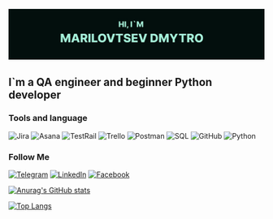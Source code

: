 [![Header](https://github.com/Marilovtsev/marilovtsev/blob/main/assets/header.jpg)](https://www.linkedin.com/in/dmitry-marilovtsev/)

## I`m a QA engineer and beginner Python developer

### Tools and language
![Jira](https://img.shields.io/badge/-Jira-020F0D?style=for-the-badge&logo=Jira&logoColor=2580F7)
![Asana](https://img.shields.io/badge/-Asana-020F0D?style=for-the-badge&logo=Asana&logoColor=F76685)
![TestRail](https://img.shields.io/badge/-TestRail-020F0D?style=for-the-badge&logo=Testpail&logoColor=2580F7)
![Trello](https://img.shields.io/badge/-Trello-020F0D?style=for-the-badge&logo=Trello&logoColor=025DD8)
![Postman](https://img.shields.io/badge/-Postman-020F0D?style=for-the-badge&logo=Postman&logoColor=F26B3A)
![SQL](https://img.shields.io/badge/-SQL-020F0D?style=for-the-badge&logo=mysql&logoColor=005E88)
![GitHub](https://img.shields.io/badge/-GitHub-020F0D?style=for-the-badge&logo=Github&logoColor=F2F2F2)
![Python](https://img.shields.io/badge/-Python-020F0D?style=for-the-badge&logo=Python&logoColor=F2C63E)

### Follow Me
[![Telegram](https://img.shields.io/badge/-Telegram-020F0D?style=for-the-badge&logo=telegram&logoColor=26A2E0)](https://t.me/dmytmar)
[![LinkedIn](https://img.shields.io/badge/-LinkedIn-020F0D?style=for-the-badge&logo=Linkedin&logoColor=0077B7)](https://www.linkedin.com/in/dmitry-marilovtsev/)
[![Facebook](https://img.shields.io/badge/-Facebook-020F0D?style=for-the-badge&logo=facebook&logoColor=1771E6)](https://www.facebook.com/Marilovcev/)

[![Anurag's GitHub stats](https://github-readme-stats.vercel.app/api?username=Marilovtsev&count_private=true&hide=prs,issues,contribs&show_icons=true&theme=dark)](https://github.com/anuraghazra/github-readme-stats)

[![Top Langs](https://github-readme-stats.vercel.app/api/top-langs/?username=marilovtsev&langs_count=3&theme=dark)](https://github.com/anuraghazra/github-readme-stats)